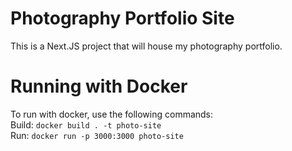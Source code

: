 # Photography Portfolio Site

This is a Next.JS project that will house my photography portfolio.

# Running with Docker

To run with docker, use the following commands:  
Build: `docker build . -t photo-site`  
Run: `docker run -p 3000:3000 photo-site`

